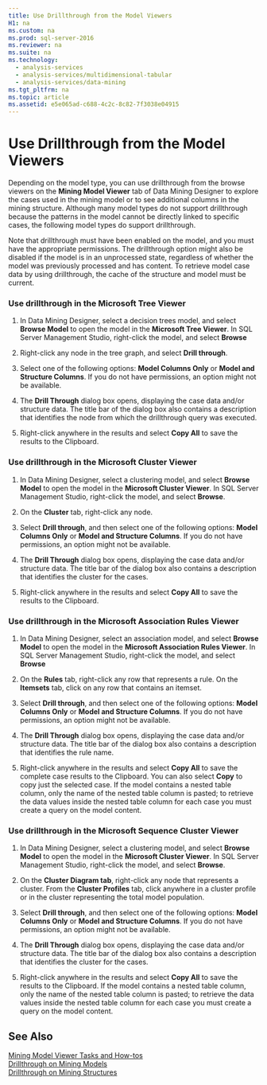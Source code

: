 ```yaml
---
title: Use Drillthrough from the Model Viewers
H1: na
ms.custom: na
ms.prod: sql-server-2016
ms.reviewer: na
ms.suite: na
ms.technology: 
  - analysis-services
  - analysis-services/multidimensional-tabular
  - analysis-services/data-mining
ms.tgt_pltfrm: na
ms.topic: article
ms.assetid: e5e065ad-c688-4c2c-8c82-7f3038e04915
---
```

# Use Drillthrough from the Model Viewers
  Depending on the model type, you can use drillthrough from the browse viewers on the **Mining Model Viewer** tab of Data Mining Designer to explore the cases used in the mining model or to see additional columns in the mining structure. Although many model types do not support drillthrough because the patterns in the model cannot be directly linked to specific cases, the following model types do support drillthrough.  
  
 Note that drillthrough must have been enabled on the model, and you must have the appropriate permissions. The drillthrough option might also be disabled if the model is in an unprocessed state, regardless of whether the model was previously processed and has content. To retrieve model case data by using drillthrough, the cache of the structure and model must be current.  
  
### Use drillthrough in the Microsoft Tree Viewer  
  
1.  In Data Mining Designer, select a decision trees model, and select **Browse Model** to open the model in the **Microsoft Tree Viewer**. In SQL Server Management Studio, right\-click the model, and select **Browse**  
  
2.  Right\-click any node in the tree graph, and select **Drill through**.  
  
3.  Select one of the following options: **Model Columns Only** or **Model and Structure Columns**. If you do not have permissions, an option might not be available.  
  
4.  The **Drill Through** dialog box opens, displaying the case data and\/or structure data. The title bar of the dialog box also contains a description that identifies the node from which the drillthrough query was executed.  
  
5.  Right\-click anywhere in the results and select **Copy All** to save the results to the Clipboard.  
  
### Use drillthrough in the Microsoft Cluster Viewer  
  
1.  In Data Mining Designer, select a clustering model, and select **Browse Model** to open the model in the **Microsoft Cluster Viewer**. In SQL Server Management Studio, right\-click the model, and select **Browse**.  
  
2.  On the **Cluster** tab, right\-click any node.  
  
3.  Select **Drill through**, and then select one of the following options: **Model Columns Only** or **Model and Structure Columns**. If you do not have permissions, an option might not be available.  
  
4.  The **Drill Through** dialog box opens, displaying the case data and\/or structure data. The title bar of the dialog box also contains a description that identifies the cluster for the cases.  
  
5.  Right\-click anywhere in the results and select **Copy All** to save the results to the Clipboard.  
  
### Use drillthrough in the Microsoft Association Rules Viewer  
  
1.  In Data Mining Designer, select an association model, and select **Browse Model** to open the model in the **Microsoft Association Rules Viewer**. In SQL Server Management Studio, right\-click the model, and select **Browse**  
  
2.  On the **Rules** tab, right\-click any row that represents a rule. On the **Itemsets** tab, click on any row that contains an itemset.  
  
3.  Select **Drill through**, and then select one of the following options: **Model Columns Only** or **Model and Structure Columns**. If you do not have permissions, an option might not be available.  
  
4.  The **Drill Through** dialog box opens, displaying the case data and\/or structure data. The title bar of the dialog box also contains a description that identifies the rule name.  
  
5.  Right\-click anywhere in the results and select **Copy All** to save the complete case results to the Clipboard. You can also select **Copy** to copy just the selected case. If the model contains a nested table column, only the name of the nested table column is pasted; to retrieve the data values inside the nested table column for each case you must create a query on the model content.  
  
### Use drillthrough in the Microsoft Sequence Cluster Viewer  
  
1.  In Data Mining Designer, select a clustering model, and select **Browse Model** to open the model in the **Microsoft Cluster Viewer**. In SQL Server Management Studio, right\-click the model, and select **Browse**.  
  
2.  On the **Cluster Diagram tab**, right\-click any node that represents a cluster. From the **Cluster Profiles** tab, click anywhere in a cluster profile or in the cluster representing the total model population.  
  
3.  Select **Drill through**, and then select one of the following options: **Model Columns Only** or **Model and Structure Columns**. If you do not have permissions, an option might not be available.  
  
4.  The **Drill Through** dialog box opens, displaying the case data and\/or structure data. The title bar of the dialog box also contains a description that identifies the cluster for the cases.  
  
5.  Right\-click anywhere in the results and select **Copy All** to save the results to the Clipboard. If the model contains a nested table column, only the name of the nested table column is pasted; to retrieve the data values inside the nested table column for each case you must create a query on the model content.  
  
## See Also  
 [Mining Model Viewer Tasks and How-tos](../../Topics/TopicNameNotContainA/Mining-Model-Viewer-Tasks-and-How-tos.md)   
 [Drillthrough on Mining Models](../../Topics/TopicNameNotContainA/Drillthrough-on-Mining-Models.md)   
 [Drillthrough on Mining Structures](../../Topics/TopicNameNotContainA/Drillthrough-on-Mining-Structures.md)  
  
  